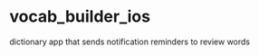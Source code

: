 vocab_builder_ios
=================

dictionary app that sends notification reminders to review words
